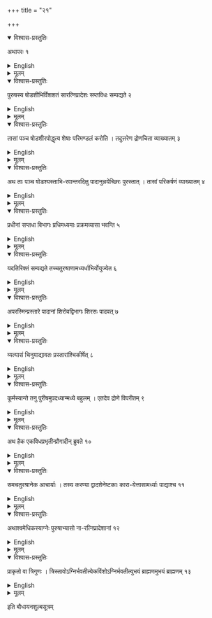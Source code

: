 +++
title = "२१"

+++


<details open><summary>विश्वास-प्रस्तुतिः</summary>

अथापरः १
</details>

<details><summary>English</summary>

Now the other type (of kūrmacit with rounded limbs).
</details>

<details><summary>मूलम्</summary>

अथापरः १
</details>


<details open><summary>विश्वास-प्रस्तुतिः</summary>

पुरुषस्य षोडशीभिर्विंशशतं सारत्निप्रादेशः सप्तविधः सम्पद्यते २
</details>

<details><summary>English</summary>

120 (square) bricks of side equal to \\(\frac{1}{16}\\) purușa (ṣoḍaśī) give the area of the seven-fold (fire-altar of \\(7\frac{1}{2}\\) sq. purușa) with (two) aratnis and (one) prādeśa).
</details>

<details><summary>मूलम्</summary>

पुरुषस्य षोडशीभिर्विंशशतं सारत्निप्रादेशः सप्तविधः सम्पद्यते २
</details>


<details open><summary>विश्वास-प्रस्तुतिः</summary>

तासां पञ्च षोडशीरपोद्धृत्य शेषाः परिमण्डलं करोति । तदुत्तरेण द्रोणचिता व्याख्यातम् ३
</details>

<details><summary>English</summary>

Of them 5 ṣoḍaśī bricks are taken away, and (the area equivalent to) the remaining (115 bricks) is transformed into a circle. This (kind of transformation into a circle) has been explained in the case of the fire-altar in the form of a trough of the second type.
</details>

<details><summary>मूलम्</summary>

तासां पञ्च षोडशीरपोद्धृत्य शेषाः परिमण्डलं करोति । तदुत्तरेण द्रोणचिता व्याख्यातम् ३
</details>


<details open><summary>विश्वास-प्रस्तुतिः</summary>

अथ ताः पञ्च षोडश्यस्ताभि-रवान्तरदिक्षु पादानुन्नयेच्छिरः पुरस्तात् । तासां परिकर्षणं व्याख्यातम् ४
</details>

<details><summary>English</summary>

With 5 ṣoḍaśī bricks, (four) feet in (four) intermediate directions and the head in the east are to be raised. How to round off these bricks (for fitting with the circular body) has been explained.
</details>

<details><summary>मूलम्</summary>

अथ ताः पञ्च षोडश्यस्ताभि-रवान्तरदिक्षु पादानुन्नयेच्छिरः पुरस्तात् । तासां परिकर्षणं व्याख्यातम् ४
</details>


<details open><summary>विश्वास-प्रस्तुतिः</summary>

प्रधीनां सप्तधा विभागः प्रधिमध्यमाः प्रक्रमव्यासा भवन्ति ५
</details>

<details><summary>English</summary>

The (four) circular segments (obtained by drawing the maximum possible square within the above circle and after placing 6 bricks of side equal to \(\frac{1}{12}\\) of the side of the inscribed square on the base of the segment as in the case of the trough) are each divided into 7 parts. Bricks in the middle of the segments are each 1 prakrama (30 añgulas) wide.
</details>

<details><summary>मूलम्</summary>

प्रधीनां सप्तधा विभागः प्रधिमध्यमाः प्रक्रमव्यासा भवन्ति ५
</details>


<details open><summary>विश्वास-प्रस्तुतिः</summary>

यदतिरिक्तं सम्पद्यते तच्चतुरश्राणामध्यर्धाभिर्योयुज्येत ६
</details>

<details><summary>English</summary>

The resulting bricks in excess (of 200) are adjusted by square bricks longer by half on one side (adhyardhā).
</details>

<details><summary>मूलम्</summary>

यदतिरिक्तं सम्पद्यते तच्चतुरश्राणामध्यर्धाभिर्योयुज्येत ६
</details>


<details open><summary>विश्वास-प्रस्तुतिः</summary>

अपरस्मिन्प्रस्तारे पादानां शिरोवद्विभागः शिरसः पादवत् ७
</details>

<details><summary>English</summary>

In the other layer, the feet are divided in the same manner as the head (in the first layer) and the head is divided like the feet (as in the first layer).
</details>

<details><summary>मूलम्</summary>

अपरस्मिन्प्रस्तारे पादानां शिरोवद्विभागः शिरसः पादवत् ७
</details>


<details open><summary>विश्वास-प्रस्तुतिः</summary>

व्यत्यासं चिनुयाद्यावतः प्रस्तारांश्चिकीर्षेत् ८
</details>

<details><summary>English</summary>

Alternating with each other as many layers as desired are to be constructed.
</details>

<details><summary>मूलम्</summary>

व्यत्यासं चिनुयाद्यावतः प्रस्तारांश्चिकीर्षेत् ८
</details>


<details open><summary>विश्वास-प्रस्तुतिः</summary>

कूर्मस्यान्ते तनु पुरीषमुपदध्यान्मध्ये बहुलम् । एतदेव द्रोणे विपरीतम् ९
</details>

<details><summary>English</summary>

A little loose earth is to be placed on the edge of the tortoise (-shaped fire- altar) and a large quantity in the middle of it. In the (fire-altar in the form of) trough, the oposite is the case.
</details>

<details><summary>मूलम्</summary>

कूर्मस्यान्ते तनु पुरीषमुपदध्यान्मध्ये बहुलम् । एतदेव द्रोणे विपरीतम् ९
</details>


<details open><summary>विश्वास-प्रस्तुतिः</summary>

अथ हैक एकविधप्रभृतीन्प्रौगादीन् ब्रुवते १०
</details>

<details><summary>English</summary>

According to some (teachers), the fire-altars beginning with the one-fold should be (in the form of) isosceles triangles.
</details>

<details><summary>मूलम्</summary>

अथ हैक एकविधप्रभृतीन्प्रौगादीन् ब्रुवते १०
</details>


<details open><summary>विश्वास-प्रस्तुतिः</summary>

समचतुरश्रानेक आचार्याः । तस्य करण्या द्वादशेनेष्टकाः कारा-येत्तासामर्ध्याः पाद्याश्च ११
</details>

<details><summary>English</summary>

According to some other (teachers), (these should be in the form of) squares. Bricks are to be made with of the side of the square and half and quarter bricks thereof.
</details>

<details><summary>मूलम्</summary>

समचतुरश्रानेक आचार्याः । तस्य करण्या द्वादशेनेष्टकाः कारा-येत्तासामर्ध्याः पाद्याश्च ११
</details>


<details open><summary>विश्वास-प्रस्तुतिः</summary>

अथाश्वमेधिकस्याग्नेः पुरुषाभ्यासो ना-रत्निप्रादेशानां १२
</details>

<details><summary>English</summary>

The increase (in the area) of the fire-altar for the aśvamedha (sacrifice) takes place by the purușa and not by (two) aratnis and (one) prādeŝa.
</details>

<details><summary>मूलम्</summary>

अथाश्वमेधिकस्याग्नेः पुरुषाभ्यासो ना-रत्निप्रादेशानां १२
</details>


<details open><summary>विश्वास-प्रस्तुतिः</summary>

प्राकृतो वा त्रिगुणः । त्रिस्तावोऽग्निर्भवतीत्येकविंशोऽग्निर्भवतीत्युभयं ब्राह्मणमुभयं ब्राह्मणम् १३
</details>

<details><summary>English</summary>

This (aśvamedha fire-altar) is original and three times as large. Being three times as large, this fire-altar is twentyone-fold, and such is the tradition contained in both the Brāhmaṇas.
</details>

<details><summary>मूलम्</summary>

प्राकृतो वा त्रिगुणः । त्रिस्तावोऽग्निर्भवतीत्येकविंशोऽग्निर्भवतीत्युभयं ब्राह्मणमुभयं ब्राह्मणम् १३
</details>

इति बौधायनशुल्बसूत्रम्